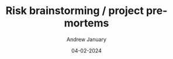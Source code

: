 ---
layout: post

title: "Risk brainstorming / project pre-mortems"
description: 
summary: 
highlights:

date: 04-02-2024
comingSoon: true

author: Andrew January
role: Lead Test Engineer
bio:
profile:
---